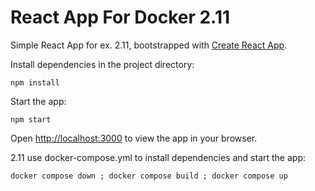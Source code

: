 # React App For Docker 2.11

Simple React App for ex. 2.11, bootstrapped with [Create React App](https://github.com/facebook/create-react-app).

Install dependencies in the project directory:
```console
npm install
```

Start the app:
```console
npm start
```

Open [http://localhost:3000](http://localhost:3000) to view the app in your browser.

2.11 use docker-compose.yml to install dependencies and start the app:
```console
docker compose down ; docker compose build ; docker compose up
```